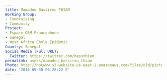 ```yaml
---
title: Mamadou Bassirou THIAM
Working Group:
- Fundraising
- Community
Project:
- Espace OSM Francophone
- Senegal
- West Africa Ebola Epidemic
Country: Senegal
Social Media (Full URL):
  Twitter: https://twitter.com/bassthiam
permalink: users/mamadou_bassirou_thiam
Photo: http://hotwww.s3-website-us-east-1.amazonaws.com/files/old/pictures/picture-225-1412071874.jpg
date: '2014-09-30 03:28:22 Z'
---
```


